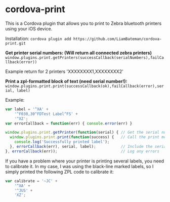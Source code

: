 # cordova-print

This is a Cordova plugin that allows you to print to Zebra bluetooth printers using your iOS device.

Installation:
`cordova plugin add https://github.com/LiamBateman/cordova-print.git`

**Get printer serial numbers: (Will return all connected zebra printers)**  
`window.plugins.print.getPrinters(successCallback(serialNumbers),failCallback(error))`  

Example return for 2 printers 'XXXXXXXX1,XXXXXXXX2'

**Print a zpl-formatted block of text (need serial number!):**
`window.plugins.print.print(successCallback(ok),failCallback(error),serial, label)`

Example:

```JavaScript
var label = '^XA' +
    '^F030,30^FDTest Label^FS' +
    '^XZ';
var errorCallback = function(err) { console.error(err) }

window.plugins.print.getPrinter(function(serial) { // Get the serial number
  window.plugins.print.print(function(success) {   // Call the print method
    console.log('Successfully printed label');
  }, errorCallback(err), serial, label);           // Include the serial number and your ZPL format label
}, errorCallback(err));                            // Log any errors
```

If you have a problem where your printer is printing several labels, you need to calibrate it. In my case, I was using the black-line marked labels, so I simply printed the following ZPL code to calibrate it:

```JavaScript
var calibrate = '~JC' +
    '^XA' +
    '^JUS' +
    'XZ';
```
